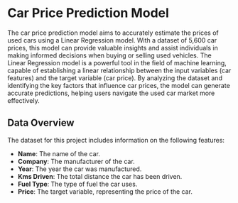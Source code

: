 # Car Price Prediction Model

The car price prediction model aims to accurately estimate the prices of used cars using a Linear Regression model. With a dataset of 5,600 car prices, this model can provide valuable insights and assist individuals in making informed decisions when buying or selling used vehicles. The Linear Regression model is a powerful tool in the field of machine learning, capable of establishing a linear relationship between the input variables (car features) and the target variable (car price). By analyzing the dataset and identifying the key factors that influence car prices, the model can generate accurate predictions, helping users navigate the used car market more effectively.

## Data Overview

The dataset for this project includes information on the following features:

- **Name**: The name of the car.
- **Company**: The manufacturer of the car.
- **Year**: The year the car was manufactured.
- **Kms Driven**: The total distance the car has been driven.
- **Fuel Type**: The type of fuel the car uses.
- **Price**: The target variable, representing the price of the car.


